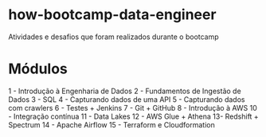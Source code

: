 # how-bootcamp-data-engineer
Atividades e desafios que foram realizados durante o bootcamp

# Módulos

1 - Introdução à Engenharia de Dados
2 - Fundamentos de Ingestão de Dados
3 - SQL
4 - Capturando dados de uma API
5 - Capturando dados com crawlers
6 - Testes + Jenkins
7 - Git + GitHub
8 - Introdução à AWS
10 - Integração contínua
11 - Data Lakes
12 - AWS Glue + Athena
13- Redshift + Spectrum
14 - Apache Airflow
15 - Terraform e Cloudformation
